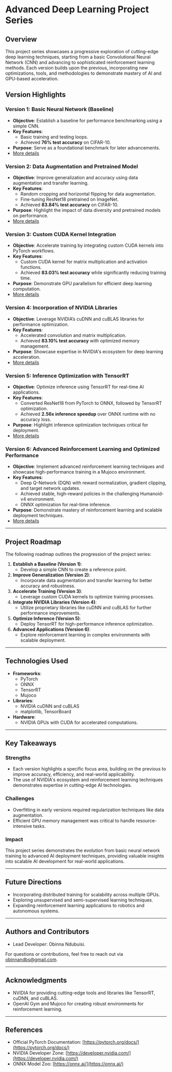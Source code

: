 # **Advanced Deep Learning Project Series**

## **Overview**

This project series showcases a progressive exploration of cutting-edge deep learning techniques, starting from a basic Convolutional Neural Network (CNN) and advancing to sophisticated reinforcement learning methods. Each version builds upon the previous, incorporating new optimizations, tools, and methodologies to demonstrate mastery of AI and GPU-based acceleration.

## **Version Highlights**

### **Version 1: Basic Neural Network (Baseline)**
- **Objective**: Establish a baseline for performance benchmarking using a simple CNN.
- **Key Features**:
  - Basic training and testing loops.
  - Achieved **76% test accuracy** on CIFAR-10.
- **Purpose**: Serve as a foundational benchmark for later advancements.
- [More details](https://github.com/ObinnaNdbs/NVIDIA-Optimized-Neural-Network-Evolution-Framework/blob/main/Version_1/README.md)

### **Version 2: Data Augmentation and Pretrained Model**
- **Objective**: Improve generalization and accuracy using data augmentation and transfer learning.
- **Key Features**:
  - Random cropping and horizontal flipping for data augmentation.
  - Fine-tuning ResNet18 pretrained on ImageNet.
  - Achieved **83.84% test accuracy** on CIFAR-10.
- **Purpose**: Highlight the impact of data diversity and pretrained models on performance.
- [More details](./version_2/README.md)

### **Version 3: Custom CUDA Kernel Integration**
- **Objective**: Accelerate training by integrating custom CUDA kernels into PyTorch workflows.
- **Key Features**:
  - Custom CUDA kernel for matrix multiplication and activation functions.
  - Achieved **83.03% test accuracy** while significantly reducing training time.
- **Purpose**: Demonstrate GPU parallelism for efficient deep learning computation.
- [More details](./version_3/README.md)

### **Version 4: Incorporation of NVIDIA Libraries**
- **Objective**: Leverage NVIDIA’s cuDNN and cuBLAS libraries for performance optimization.
- **Key Features**:
  - Accelerated convolution and matrix multiplication.
  - Achieved **83.10% test accuracy** with optimized memory management.
- **Purpose**: Showcase expertise in NVIDIA's ecosystem for deep learning acceleration.
- [More details](./version_4/README.md)

### **Version 5: Inference Optimization with TensorRT**
- **Objective**: Optimize inference using TensorRT for real-time AI applications.
- **Key Features**:
  - Converted ResNet18 from PyTorch to ONNX, followed by TensorRT optimization.
  - Achieved **2.56x inference speedup** over ONNX runtime with no accuracy loss.
- **Purpose**: Highlight inference optimization techniques critical for deployment.
- [More details](./version_5/README.md)

### **Version 6: Advanced Reinforcement Learning and Optimized Performance**
- **Objective**: Implement advanced reinforcement learning techniques and showcase high-performance training in a Mujoco environment.
- **Key Features**:
  - Deep Q-Network (DQN) with reward normalization, gradient clipping, and target network updates.
  - Achieved stable, high-reward policies in the challenging Humanoid-v4 environment.
  - ONNX optimization for real-time inference.
- **Purpose**: Demonstrate mastery of reinforcement learning and scalable deployment techniques.
- [More details](./version_6/README.md)

---

## **Project Roadmap**

The following roadmap outlines the progression of the project series:
1. **Establish a Baseline (Version 1)**:
   - Develop a simple CNN to create a reference point.
2. **Improve Generalization (Version 2)**:
   - Incorporate data augmentation and transfer learning for better accuracy and robustness.
3. **Accelerate Training (Version 3)**:
   - Leverage custom CUDA kernels to optimize training processes.
4. **Integrate NVIDIA Libraries (Version 4)**:
   - Utilize proprietary libraries like cuDNN and cuBLAS for further performance improvements.
5. **Optimize Inference (Version 5)**:
   - Deploy TensorRT for high-performance inference optimization.
6. **Advanced Applications (Version 6)**:
   - Explore reinforcement learning in complex environments with scalable deployment.

---

## **Technologies Used**

- **Frameworks**:
  - PyTorch
  - ONNX
  - TensorRT
  - Mujoco
- **Libraries**:
  - NVIDIA cuDNN and cuBLAS
  - matplotlib, TensorBoard
- **Hardware**:
  - NVIDIA GPUs with CUDA for accelerated computations.

---

## **Key Takeaways**

### **Strengths**
- Each version highlights a specific focus area, building on the previous to improve accuracy, efficiency, and real-world applicability.
- The use of NVIDIA's ecosystem and reinforcement learning techniques demonstrates expertise in cutting-edge AI technologies.

### **Challenges**
- Overfitting in early versions required regularization techniques like data augmentation.
- Efficient GPU memory management was critical to handle resource-intensive tasks.

### **Impact**
This project series demonstrates the evolution from basic neural network training to advanced AI deployment techniques, providing valuable insights into scalable AI development for real-world applications.

---

## **Future Directions**
- Incorporating distributed training for scalability across multiple GPUs.
- Exploring unsupervised and semi-supervised learning techniques.
- Expanding reinforcement learning applications to robotics and autonomous systems.

---

## **Authors and Contributors**
- Lead Developer: Obinna Ndubuisi.

For questions or contributions, feel free to reach out via obinnandbs@gmail.com.

---

## **Acknowledgments**
- NVIDIA for providing cutting-edge tools and libraries like TensorRT, cuDNN, and cuBLAS.
- OpenAI Gym and Mujoco for creating robust environments for reinforcement learning.

---

## **References**
- Official PyTorch Documentation: [https://pytorch.org/docs/](https://pytorch.org/docs/)
- NVIDIA Developer Zone: [https://developer.nvidia.com/](https://developer.nvidia.com/)
- ONNX Model Zoo: [https://onnx.ai/](https://onnx.ai/)
